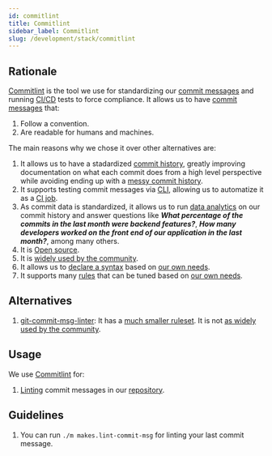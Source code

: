 ```yaml
---
id: commitlint
title: Commitlint
sidebar_label: Commitlint
slug: /development/stack/commitlint
---
```


## Rationale

[Commitlint](https://github.com/conventional-changelog/commitlint)
is the tool we use for standardizing our
[commit messages](https://git-scm.com/docs/git-commit)
and running
[CI/CD](https://docs.gitlab.com/ee/ci/introduction/)
tests
to force compliance.
It allows us to have
[commit messages](https://git-scm.com/docs/git-commit)
that:

1. Follow a convention.
1. Are readable for humans and machines.

The main reasons why we chose
it over other alternatives are:

1. It allows us to
have a stadardized
[commit history](https://gitlab.com/fluidattacks/product/-/commits/master),
greatly improving documentation
on what each commit does
from a high level perspective
while avoiding ending up
with a
[messy commit history](https://chris.beams.io/posts/git-commit/).
1. It supports testing
commit messages via
[CLI](https://en.wikipedia.org/wiki/Command-line_interface),
allowing us to
automatize it as a
[CI job](https://gitlab.com/fluidattacks/product/-/blob/f4f630df896ae88f1a88257fcc72e6d8ea9344fc/.gitlab-ci.yml#L100).
1. As commit data is standardized,
it allows us to run
[data analytics](https://fluidattacks.com/blog/git-steroids/)
on our commit history
and answer questions like
***What percentage of the commits
in the last month were backend features?***,
***How many developers worked on
the front end of our application in the last month?***,
among many others.
1. It is [Open source](https://opensource.com/resources/what-open-source).
1. It is
[widely used by the community](https://www.npmjs.com/package/@commitlint/cli).
1. It allows us to
[declare a syntax](https://commitlint.js.org/#/reference-configuration?id=parser-presets)
based on
[our own needs](/development/stack/git/commits#syntax).
1. It supports many
[rules](https://commitlint.js.org/#/reference-rules)
that can be tuned
based on
[our own needs](/development/stack/git/commits#rules).


## Alternatives

1. [git-commit-msg-linter](https://github.com/legend80s/commit-msg-linter#readme):
It has a
[much smaller ruleset](https://github.com/legend80s/commit-msg-linter#commitlinterrcjson).
It is not
[as widely used by the community](https://www.npmjs.com/package/git-commit-msg-linter).

## Usage

We use [Commitlint](https://github.com/conventional-changelog/commitlint) for:

1. [Linting](https://gitlab.com/fluidattacks/product/-/blob/f9dccced62b019b654c0cc5675392f3ad254baea/makes/applications/makes/lint-commit-msg/entrypoint.sh)
commit messages in our
[repository](https://gitlab.com/fluidattacks/product/-/blob/f9dccced62b019b654c0cc5675392f3ad254baea/.commitlintrc.js).

## Guidelines

1. You can run `./m makes.lint-commit-msg`
for linting your last commit message.
